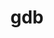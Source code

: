 ---
permalink: /engineering/projects/gdb/
project_link_name: gdb
project_maintainers: ''
project_stats: 'true'
project_url: n/a
title: gdb
display: "false"
---